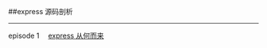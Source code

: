 ##express 源码剖析

- - - 

episode 1 
&emsp;[express 从何而来](https://github.com/foobull/explore-express/blob/master/collection/episode1.md)



